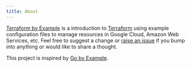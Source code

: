 ```yaml
---
title: About
---
```


[Terraform by Example](https://github.com/bschaatsbergen/terraformbyexample) is a introduction to [Terraform](https://github.com/hashicorp/terraform) using example configuration files to manage resources in Google Cloud, Amazon Web Services, etc. Feel free to suggest a change or [raise an issue](https://github.com/bschaatsbergen/terraformbyexample/issues) if you bump into anything or would like to share a thought.

This project is inspired by [Go by Example](https://gobyexample.com/).